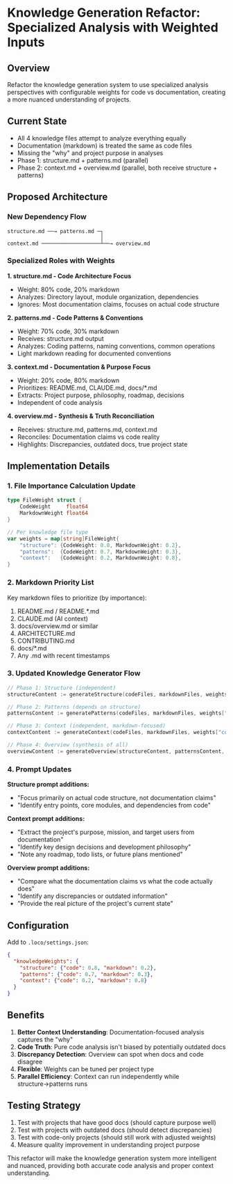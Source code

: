 # Knowledge Generation Refactor: Specialized Analysis with Weighted Inputs

## Overview
Refactor the knowledge generation system to use specialized analysis perspectives with configurable weights for code vs documentation, creating a more nuanced understanding of projects.

## Current State
- All 4 knowledge files attempt to analyze everything equally
- Documentation (markdown) is treated the same as code files
- Missing the "why" and project purpose in analyses
- Phase 1: structure.md + patterns.md (parallel)
- Phase 2: context.md + overview.md (parallel, both receive structure + patterns)

## Proposed Architecture

### New Dependency Flow
```
structure.md ──→ patterns.md ─┐
                              │
context.md ───────────────────┴──→ overview.md
```

### Specialized Roles with Weights

**1. structure.md - Code Architecture Focus**
- Weight: 80% code, 20% markdown
- Analyzes: Directory layout, module organization, dependencies
- Ignores: Most documentation claims, focuses on actual code structure

**2. patterns.md - Code Patterns & Conventions**  
- Weight: 70% code, 30% markdown
- Receives: structure.md output
- Analyzes: Coding patterns, naming conventions, common operations
- Light markdown reading for documented conventions

**3. context.md - Documentation & Purpose Focus**
- Weight: 20% code, 80% markdown  
- Prioritizes: README.md, CLAUDE.md, docs/*.md
- Extracts: Project purpose, philosophy, roadmap, decisions
- Independent of code analysis

**4. overview.md - Synthesis & Truth Reconciliation**
- Receives: structure.md, patterns.md, context.md
- Reconciles: Documentation claims vs code reality
- Highlights: Discrepancies, outdated docs, true project state

## Implementation Details

### 1. File Importance Calculation Update
```go
type FileWeight struct {
    CodeWeight     float64
    MarkdownWeight float64
}

// Per knowledge file type
var weights = map[string]FileWeight{
    "structure": {CodeWeight: 0.8, MarkdownWeight: 0.2},
    "patterns":  {CodeWeight: 0.7, MarkdownWeight: 0.3},
    "context":   {CodeWeight: 0.2, MarkdownWeight: 0.8},
}
```

### 2. Markdown Priority List
Key markdown files to prioritize (by importance):
1. README.md / README.*.md
2. CLAUDE.md (AI context)
3. docs/overview.md or similar
4. ARCHITECTURE.md
5. CONTRIBUTING.md
6. docs/*.md
7. Any .md with recent timestamps

### 3. Updated Knowledge Generator Flow
```go
// Phase 1: Structure (independent)
structureContent := generateStructure(codeFiles, markdownFiles, weights["structure"])

// Phase 2: Patterns (depends on structure)  
patternsContent := generatePatterns(codeFiles, markdownFiles, weights["patterns"], structureContent)

// Phase 3: Context (independent, markdown-focused)
contextContent := generateContext(codeFiles, markdownFiles, weights["context"])

// Phase 4: Overview (synthesis of all)
overviewContent := generateOverview(structureContent, patternsContent, contextContent)
```

### 4. Prompt Updates

**Structure prompt additions:**
- "Focus primarily on actual code structure, not documentation claims"
- "Identify entry points, core modules, and dependencies from code"

**Context prompt additions:**
- "Extract the project's purpose, mission, and target users from documentation"
- "Identify key design decisions and development philosophy"
- "Note any roadmap, todo lists, or future plans mentioned"

**Overview prompt additions:**
- "Compare what the documentation claims vs what the code actually does"
- "Identify any discrepancies or outdated information"
- "Provide the real picture of the project's current state"

## Configuration
Add to `.loco/settings.json`:
```json
{
  "knowledgeWeights": {
    "structure": {"code": 0.8, "markdown": 0.2},
    "patterns": {"code": 0.7, "markdown": 0.3},
    "context": {"code": 0.2, "markdown": 0.8}
  }
}
```

## Benefits
1. **Better Context Understanding**: Documentation-focused analysis captures the "why"
2. **Code Truth**: Pure code analysis isn't biased by potentially outdated docs
3. **Discrepancy Detection**: Overview can spot when docs and code disagree
4. **Flexible**: Weights can be tuned per project type
5. **Parallel Efficiency**: Context can run independently while structure→patterns runs

## Testing Strategy
1. Test with projects that have good docs (should capture purpose well)
2. Test with projects with outdated docs (should detect discrepancies)
3. Test with code-only projects (should still work with adjusted weights)
4. Measure quality improvement in understanding project purpose

This refactor will make the knowledge generation system more intelligent and nuanced, providing both accurate code analysis and proper context understanding.